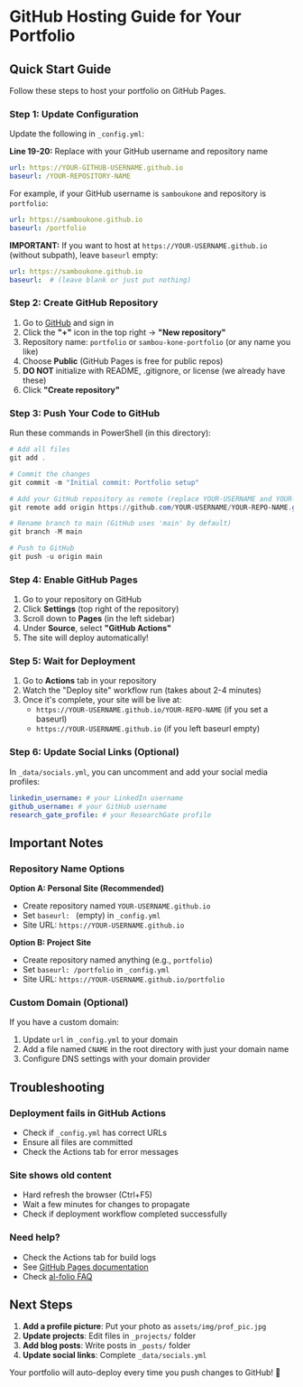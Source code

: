 # GitHub Hosting Guide for Your Portfolio

## Quick Start Guide

Follow these steps to host your portfolio on GitHub Pages.

### Step 1: Update Configuration

Update the following in `_config.yml`:

**Line 19-20:** Replace with your GitHub username and repository name
```yaml
url: https://YOUR-GITHUB-USERNAME.github.io
baseurl: /YOUR-REPOSITORY-NAME
```

For example, if your GitHub username is `samboukone` and repository is `portfolio`:
```yaml
url: https://samboukone.github.io
baseurl: /portfolio
```

**IMPORTANT:** If you want to host at `https://YOUR-USERNAME.github.io` (without subpath), leave `baseurl` empty:
```yaml
url: https://samboukone.github.io
baseurl:  # (leave blank or just put nothing)
```

### Step 2: Create GitHub Repository

1. Go to [GitHub](https://github.com) and sign in
2. Click the **"+"** icon in the top right → **"New repository"**
3. Repository name: `portfolio` or `sambou-kone-portfolio` (or any name you like)
4. Choose **Public** (GitHub Pages is free for public repos)
5. **DO NOT** initialize with README, .gitignore, or license (we already have these)
6. Click **"Create repository"**

### Step 3: Push Your Code to GitHub

Run these commands in PowerShell (in this directory):

```powershell
# Add all files
git add .

# Commit the changes
git commit -m "Initial commit: Portfolio setup"

# Add your GitHub repository as remote (replace YOUR-USERNAME and YOUR-REPO-NAME)
git remote add origin https://github.com/YOUR-USERNAME/YOUR-REPO-NAME.git

# Rename branch to main (GitHub uses 'main' by default)
git branch -M main

# Push to GitHub
git push -u origin main
```

### Step 4: Enable GitHub Pages

1. Go to your repository on GitHub
2. Click **Settings** (top right of the repository)
3. Scroll down to **Pages** (in the left sidebar)
4. Under **Source**, select **"GitHub Actions"**
5. The site will deploy automatically!

### Step 5: Wait for Deployment

1. Go to **Actions** tab in your repository
2. Watch the "Deploy site" workflow run (takes about 2-4 minutes)
3. Once it's complete, your site will be live at:
   - `https://YOUR-USERNAME.github.io/YOUR-REPO-NAME` (if you set a baseurl)
   - `https://YOUR-USERNAME.github.io` (if you left baseurl empty)

### Step 6: Update Social Links (Optional)

In `_data/socials.yml`, you can uncomment and add your social media profiles:
```yaml
linkedin_username: # your LinkedIn username
github_username: # your GitHub username
research_gate_profile: # your ResearchGate profile
```

## Important Notes

### Repository Name Options

**Option A: Personal Site (Recommended)**
- Create repository named `YOUR-USERNAME.github.io`
- Set `baseurl: ` (empty) in `_config.yml`
- Site URL: `https://YOUR-USERNAME.github.io`

**Option B: Project Site**
- Create repository named anything (e.g., `portfolio`)
- Set `baseurl: /portfolio` in `_config.yml`
- Site URL: `https://YOUR-USERNAME.github.io/portfolio`

### Custom Domain (Optional)

If you have a custom domain:
1. Update `url` in `_config.yml` to your domain
2. Add a file named `CNAME` in the root directory with just your domain name
3. Configure DNS settings with your domain provider

## Troubleshooting

### Deployment fails in GitHub Actions
- Check if `_config.yml` has correct URLs
- Ensure all files are committed
- Check the Actions tab for error messages

### Site shows old content
- Hard refresh the browser (Ctrl+F5)
- Wait a few minutes for changes to propagate
- Check if deployment workflow completed successfully

### Need help?
- Check the Actions tab for build logs
- See [GitHub Pages documentation](https://docs.github.com/en/pages)
- Check [al-folio FAQ](FAQ.md)

## Next Steps

1. **Add a profile picture**: Put your photo as `assets/img/prof_pic.jpg`
2. **Update projects**: Edit files in `_projects/` folder
3. **Add blog posts**: Write posts in `_posts/` folder
4. **Update social links**: Complete `_data/socials.yml`

Your portfolio will auto-deploy every time you push changes to GitHub! 🚀
